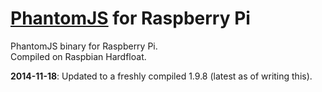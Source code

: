 # [PhantomJS](http://phantomjs.org) for Raspberry Pi

PhantomJS binary for Raspberry Pi.  
Compiled on Raspbian Hardfloat.  

__2014-11-18__: Updated to a freshly compiled 1.9.8 (latest as of writing this).
